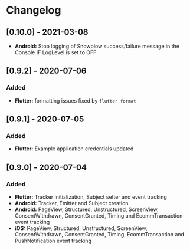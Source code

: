 # Changelog

## [0.10.0] - 2021-03-08
- **Android:** Stop logging of Snowplow success/failure message in the Console IF LogLevel is set to OFF

## [0.9.2] - 2020-07-06
### Added
- **Flutter:** formatting issues fixed by `flutter format`

## [0.9.1] - 2020-07-05
### Added
- **Flutter:** Example application credentials updated

## [0.9.0] - 2020-07-04
### Added
- **Flutter:** Tracker initialization, Subject setter and event tracking
- **Android:** Tracker, Emitter and Subject creation
- **Android:** PageView, Structured, Unstructured, ScreenView, ConsentWithdrawn, ConsentGranted, Timing and EcommTransaction event tracking
- **iOS:** PageView, Structured, Unstructured, ScreenView, ConsentWithdrawn, ConsentGranted, Timing, EcommTransaction and PushNotification event tracking